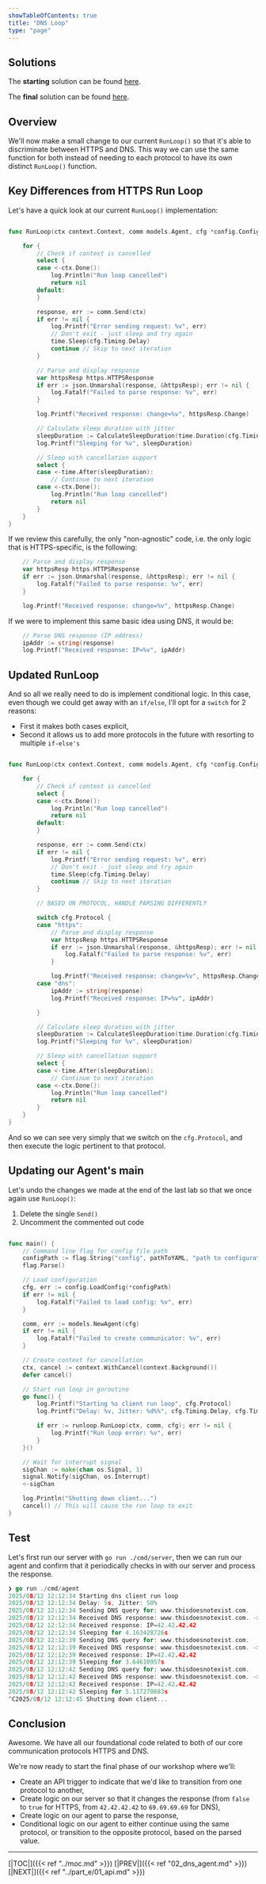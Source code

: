 ```yaml
---
showTableOfContents: true
title: "DNS Loop"
type: "page"
---
```

## Solutions
The **starting** solution can be found [here](https://github.com/faanross/workshop_antisyphon_18092025/tree/main/Lesson08_Begin).

The **final** solution can be found [here](https://github.com/faanross/workshop_antisyphon_18092025/tree/main/Lesson08_Done).

## Overview

We'll now make a small change to our current `RunLoop()` so that it's able to discriminate between HTTPS and DNS. This way we can use the same function for both instead of needing to each protocol to have its own distinct `RunLoop()` function.





## Key Differences from HTTPS Run Loop

Let's have a quick look at our current `RunLoop()` implementation:

```go

func RunLoop(ctx context.Context, comm models.Agent, cfg *config.Config) error {

	for {
		// Check if context is cancelled
		select {
		case <-ctx.Done():
		    log.Println("Run loop cancelled")
            return nil
		default:
		}

		response, err := comm.Send(ctx)
		if err != nil {
			log.Printf("Error sending request: %v", err)
			// Don't exit - just sleep and try again
			time.Sleep(cfg.Timing.Delay)
            continue // Skip to next iteration
		}

		// Parse and display response
		var httpsResp https.HTTPSResponse
		if err := json.Unmarshal(response, &httpsResp); err != nil {
			log.Fatalf("Failed to parse response: %v", err)
		}

		log.Printf("Received response: change=%v", httpsResp.Change)

		// Calculate sleep duration with jitter
		sleepDuration := CalculateSleepDuration(time.Duration(cfg.Timing.Delay), cfg.Timing.Jitter)
		log.Printf("Sleeping for %v", sleepDuration)

		// Sleep with cancellation support
		select {
		case <-time.After(sleepDuration):
			// Continue to next iteration
		case <-ctx.Done():
            log.Println("Run loop cancelled")
            return nil
		}
	}
}
```


If we review this carefully, the only "non-agnostic" code, i.e. the only logic that is HTTPS-specific, is the following:

```go
	// Parse and display response
	var httpsResp https.HTTPSResponse
	if err := json.Unmarshal(response, &httpsResp); err != nil {
		log.Fatalf("Failed to parse response: %v", err)
	}

	log.Printf("Received response: change=%v", httpsResp.Change)
```


If we were to implement this same basic idea using DNS, it would be:
```go
	// Parse DNS response (IP address)
	ipAddr := string(response)
	log.Printf("Received response: IP=%v", ipAddr)
```



## Updated RunLoop

And so all we really need to do is implement conditional logic. In this case, even though we could get away with an `if/else`, I'll opt for a `switch` for 2 reasons:
- First it makes both cases explicit,
- Second it allows us to add more protocols in the future with resorting to multiple `if-else's`


```go

func RunLoop(ctx context.Context, comm models.Agent, cfg *config.Config) error {

	for {
		// Check if context is cancelled
		select {
		case <-ctx.Done():
            log.Println("Run loop cancelled")
            return nil
		default:
		}

		response, err := comm.Send(ctx)
		if err != nil {
			log.Printf("Error sending request: %v", err)
			// Don't exit - just sleep and try again
			time.Sleep(cfg.Timing.Delay)
            continue // Skip to next iteration
		}

		// BASED ON PROTOCOL, HANDLE PARSING DIFFERENTLY

		switch cfg.Protocol {
		case "https":
			// Parse and display response
			var httpsResp https.HTTPSResponse
			if err := json.Unmarshal(response, &httpsResp); err != nil {
				log.Fatalf("Failed to parse response: %v", err)
			}

			log.Printf("Received response: change=%v", httpsResp.Change)
		case "dns":
			ipAddr := string(response)
			log.Printf("Received response: IP=%v", ipAddr)

		}

		// Calculate sleep duration with jitter
		sleepDuration := CalculateSleepDuration(time.Duration(cfg.Timing.Delay), cfg.Timing.Jitter)
		log.Printf("Sleeping for %v", sleepDuration)

		// Sleep with cancellation support
		select {
		case <-time.After(sleepDuration):
			// Continue to next iteration
		case <-ctx.Done():
            log.Println("Run loop cancelled")
            return nil
		}
	}
}
```


And so we can see very simply that we switch on the `cfg.Protocol`, and then execute the logic pertinent to that protocol.

## Updating our Agent's main

Let's undo the changes we made at the end of the last lab so that we once again use `RunLoop()`:
1. Delete the single `Send()`
2. Uncomment the commented out code

```go

func main() {
	// Command line flag for config file path
	configPath := flag.String("config", pathToYAML, "path to configuration file")
	flag.Parse()

	// Load configuration
	cfg, err := config.LoadConfig(*configPath)
	if err != nil {
		log.Fatalf("Failed to load config: %v", err)
	}

	comm, err := models.NewAgent(cfg)
	if err != nil {
		log.Fatalf("Failed to create communicator: %v", err)
	}

	// Create context for cancellation
	ctx, cancel := context.WithCancel(context.Background())
	defer cancel()

	// Start run loop in goroutine
	go func() {
		log.Printf("Starting %s client run loop", cfg.Protocol)
		log.Printf("Delay: %v, Jitter: %d%%", cfg.Timing.Delay, cfg.Timing.Jitter)

		if err := runloop.RunLoop(ctx, comm, cfg); err != nil {
			log.Printf("Run loop error: %v", err)
		}
	}()

	// Wait for interrupt signal
	sigChan := make(chan os.Signal, 1)
	signal.Notify(sigChan, os.Interrupt)
	<-sigChan

	log.Println("Shutting down client...")
	cancel() // This will cause the run loop to exit
}
```



## Test

Let's first run our server with `go run ./cmd/server`,  then we can run our agent and confirm that it periodically checks in with our server and process the response.


```go
❯ go run ./cmd/agent
2025/08/12 12:12:34 Starting dns client run loop
2025/08/12 12:12:34 Delay: 5s, Jitter: 50%
2025/08/12 12:12:34 Sending DNS query for: www.thisdoesnotexist.com.
2025/08/12 12:12:34 Received DNS response: www.thisdoesnotexist.com. -> 42.42.42.42
2025/08/12 12:12:34 Received response: IP=42.42.42.42
2025/08/12 12:12:34 Sleeping for 4.163428726s
2025/08/12 12:12:39 Sending DNS query for: www.thisdoesnotexist.com.
2025/08/12 12:12:39 Received DNS response: www.thisdoesnotexist.com. -> 42.42.42.42
2025/08/12 12:12:39 Received response: IP=42.42.42.42
2025/08/12 12:12:39 Sleeping for 3.64610957s
2025/08/12 12:12:42 Sending DNS query for: www.thisdoesnotexist.com.
2025/08/12 12:12:42 Received DNS response: www.thisdoesnotexist.com. -> 42.42.42.42
2025/08/12 12:12:42 Received response: IP=42.42.42.42
2025/08/12 12:12:42 Sleeping for 5.117270683s
^C2025/08/12 12:12:45 Shutting down client...

```



## Conclusion
Awesome. We have all our foundational code related to both of our core communication protocols HTTPS and DNS.

We're now ready to start the final phase of our workshop where we'll:
- Create an API trigger to indicate that we'd like to transition from one protocol to another,
- Create logic on our server so that it changes the response (from `false` to `true` for HTTPS, from `42.42.42.42` to `69.69.69.69` for DNS),
- Create logic on our agent to parse the response,
- Conditional logic on our agent to either continue using the same protocol, or transition to the opposite protocol, based on the parsed value.




___
[|TOC|]({{< ref "../moc.md" >}})
[|PREV|]({{< ref "02_dns_agent.md" >}})
[|NEXT|]({{< ref "../part_e/01_api.md" >}})